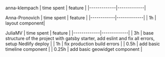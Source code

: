 anna-klempach
| time spent | feature |
|-------------|-------------|

Anna-Pronovich
| time spent | feature |
|------------|-------------|
| 1h | layout component|


JuliaMV
| time spent | feature |
|-------------|-------------|
| 3h | base structure of the project with gatsby starter, add eslint and fix all errors, setup Nedlify deploy |
| 1h | fix production build errors |
| 0.5h | add basic timeline component |
| 0.25h | add basic geowidget component |
